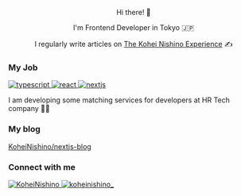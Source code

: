 <!--
https://rahuldkjain.github.io/gh-profile-readme-generator/
https://shields.io/
-->

<div align="center">
  <p>Hi there! 👋</p>
  <p>I'm Frontend Developer in Tokyo 🇯🇵</p>
  <p>I regularly write articles on <a href="https://koheinishino.com" target="_blank">The Kohei Nishino Experience</a> ✍️</p>
</div>

### My Job

<p>
  <a href="https://www.typescriptlang.org/" target="_blank" rel="noreferrer">
    <img src="https://img.shields.io/badge/typescript-121212?style=for-the-badge&logo=typescript" alt="typescript"/>
  </a>
  <a href="https://reactjs.org/" target="_blank" rel="noreferrer">
    <img src="https://img.shields.io/badge/react-121212?style=for-the-badge&logo=react" alt="react"/>
  </a>
  <a href="https://nextjs.org/" target="_blank" rel="noreferrer">
    <img src="https://img.shields.io/badge/next.js-121212?style=for-the-badge&logo=nextdotjs" alt="nextjs"/>
  </a>
</p>

<p>I am developing some matching services for developers at HR Tech company 🧑‍💻</p>

### My blog

<a href="https://github.com/KoheiNishino/nextjs-blog" target="_blank">KoheiNishino/nextjs-blog</a>

### Connect with me

<p>
  <a href="https://github.com/KoheiNishino" target="_blank">
    <img src="https://img.shields.io/badge/github-121212?style=for-the-badge&logo=github" alt="KoheiNishino"/>
  </a>
  <a href="https://x.com/koheinishino_" target="_blank">
    <img src="https://img.shields.io/badge/x-121212?style=for-the-badge&logo=x" alt="koheinishino_"/>
  </a>
</p>
